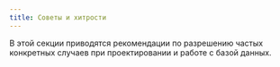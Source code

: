 ```yaml
---
title: Советы и хитрости
---
```


В этой секции приводятся рекомендации по разрешению частых конкретных 
случаев при проектировании и работе с базой данных.
